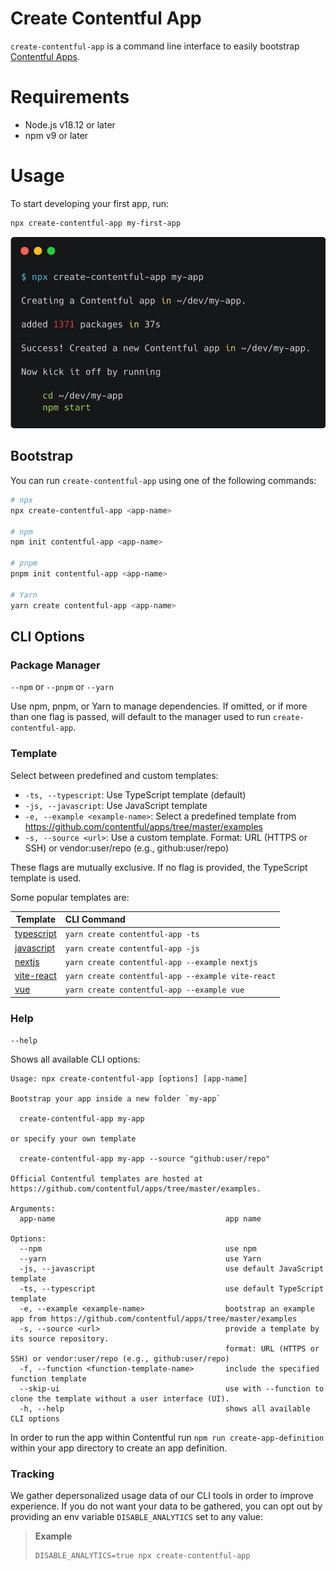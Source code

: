 <!-- Don't forget to also update the corresponding README.md of the create-contentful-app package -->

# Create Contentful App

`create-contentful-app` is a command line interface to easily bootstrap [Contentful Apps](https://www.contentful.com/developers/docs/extensibility/app-framework/).

# Requirements

- Node.js v18.12 or later
- npm v9 or later

# Usage

To start developing your first app, run:

```bash
npx create-contentful-app my-first-app
```

![Screenshot of `npx create-contentful-app my-app`](https://raw.githubusercontent.com/contentful/create-contentful-app/main/packages/contentful--create-contentful-app/docs/screenshot.png)

## Bootstrap

You can run `create-contentful-app` using one of the following commands:

```bash
# npx
npx create-contentful-app <app-name>

# npm
npm init contentful-app <app-name>

# pnpm
pnpm init contentful-app <app-name>

# Yarn
yarn create contentful-app <app-name>
```

## CLI Options

### Package Manager

`--npm` or `--pnpm` or `--yarn`

Use npm, pnpm, or Yarn to manage dependencies. If omitted, or if more than one flag is passed, will default to the manager used to run `create-contentful-app`.

### Template

Select between predefined and custom templates:

- `-ts, --typescript`: Use TypeScript template (default)
- `-js, --javascript`: Use JavaScript template
- `-e, --example <example-name>`: Select a predefined template from https://github.com/contentful/apps/tree/master/examples
- `-s, --source <url>`: Use a custom template. Format: URL (HTTPS or SSH) or vendor:user/repo (e.g., github:user/repo)

These flags are mutually exclusive. If no flag is provided, the TypeScript template is used.

Some popular templates are:

| Template                                                                         | CLI Command                                       |
| -------------------------------------------------------------------------------- | :------------------------------------------------ |
| [typescript](https://github.com/contentful/apps/tree/master/examples/typescript) | `yarn create contentful-app -ts`                  |
| [javascript](https://github.com/contentful/apps/tree/master/examples/javascript) | `yarn create contentful-app -js`                  |
| [nextjs](https://github.com/contentful/apps/tree/master/examples/nextjs)         | `yarn create contentful-app --example nextjs`     |
| [vite-react](https://github.com/contentful/apps/tree/master/examples/vite-react) | `yarn create contentful-app --example vite-react` |
| [vue](https://github.com/contentful/apps/tree/master/examples/vue)               | `yarn create contentful-app --example vue`        |

### Help

`--help`

Shows all available CLI options:

```
Usage: npx create-contentful-app [options] [app-name]

Bootstrap your app inside a new folder `my-app`

  create-contentful-app my-app

or specify your own template

  create-contentful-app my-app --source "github:user/repo"

Official Contentful templates are hosted at https://github.com/contentful/apps/tree/master/examples.

Arguments:
  app-name                                      app name

Options:
  --npm                                         use npm
  --yarn                                        use Yarn
  -js, --javascript                             use default JavaScript template
  -ts, --typescript                             use default TypeScript template
  -e, --example <example-name>                  bootstrap an example app from https://github.com/contentful/apps/tree/master/examples
  -s, --source <url>                            provide a template by its source repository.
                                                format: URL (HTTPS or SSH) or vendor:user/repo (e.g., github:user/repo)
  -f, --function <function-template-name>       include the specified function template
  --skip-ui                                     use with --function to clone the template without a user interface (UI).
  -h, --help                                    shows all available CLI options
```

In order to run the app within Contentful run `npm run create-app-definition` within your app directory to create an app definition.

### Tracking

We gather depersonalized usage data of our CLI tools in order to improve experience. If you do not want your data to be gathered, you can opt out by providing an env variable `DISABLE_ANALYTICS` set to any value:

> **Example**
>
> ```
> DISABLE_ANALYTICS=true npx create-contentful-app
> ```
